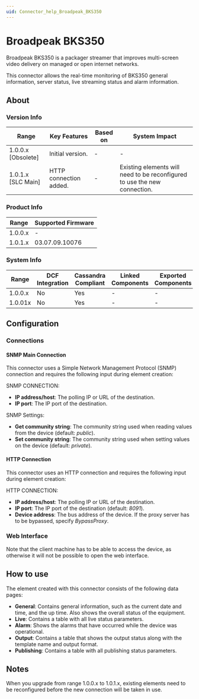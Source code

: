```yaml
---
uid: Connector_help_Broadpeak_BKS350
---
```


# Broadpeak BKS350

Broadpeak BKS350 is a packager streamer that improves multi-screen video delivery on managed or open internet networks.

This connector allows the real-time monitoring of BKS350 general information, server status, live streaming status and alarm information.

## About

### Version Info

| **Range**            | **Key Features**       | **Based on** | **System Impact**                                                         |
|----------------------|------------------------|--------------|---------------------------------------------------------------------------|
| 1.0.0.x [Obsolete]     |Initial version.       | -            | -                                                                         |
| 1.0.1.x [SLC Main]   | HTTP connection added. | -            | Existing elements will need to be reconfigured to use the new connection. |

### Product Info

| Range     | Supported Firmware     |
|-----------|------------------------|
| 1.0.0.x   | -                      |
| 1.0.1.x   | 03.07.09.10076         |

### System Info

| Range     | DCF Integration     | Cassandra Compliant     | Linked Components     | Exported Components     |
|-----------|---------------------|-------------------------|-----------------------|-------------------------|
| 1.0.0.x   | No                  | Yes                     | -                     | -                       |
| 1.0.01x   | No                  | Yes                     | -                     | -                       |

## Configuration

### Connections

#### SNMP Main Connection

This connector uses a Simple Network Management Protocol (SNMP) connection and requires the following input during element creation:

SNMP CONNECTION:

- **IP address/host**: The polling IP or URL of the destination.
- **IP port**: The IP port of the destination.

SNMP Settings:

- **Get community string**: The community string used when reading values from the device (default: *public*).
- **Set community string**: The community string used when setting values on the device (default: *private*).

#### HTTP Connection

This connector uses an HTTP connection and requires the following input during element creation:

HTTP CONNECTION:

- **IP address/host**: The polling IP or URL of the destination.
- **IP port**: The IP port of the destination (default: *8091*).
- **Device address**: The bus address of the device. If the proxy server has to be bypassed, specify *BypassProxy*.

### Web Interface

Note that the client machine has to be able to access the device, as otherwise it will not be possible to open the web interface.

## How to use

The element created with this connector consists of the following data pages:

- **General**: Contains general information, such as the current date and time, and the up time. Also shows the overall status of the equipment.
- **Live**: Contains a table with all live status parameters.
- **Alarm**: Shows the alarms that have occurred while the device was operational.
- **Output**: Contains a table that shows the output status along with the template name and output format.
- **Publishing**: Contains a table with all publishing status parameters.

## Notes

When you upgrade from range 1.0.0.x to 1.0.1.x, existing elements need to be reconfigured before the new connection will be taken in use.
